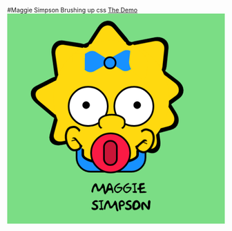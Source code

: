 #Maggie Simpson
Brushing up css 
[The Demo](http://www.juantorres.co/projects/maggie)
![Maggie Picture](maggi-shot.PNG)